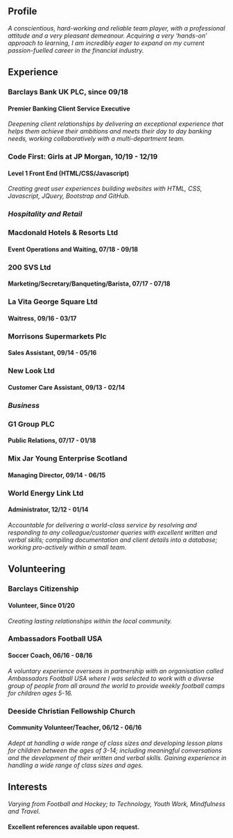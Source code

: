 ## Profile

*A conscientious, hard-working and reliable team player, with a professional attitude and a very pleasant demeanour.
Acquiring a very ‘hands-on’ approach to learning, I am incredibly eager to expand on my current passion-fuelled career in the financial industry.*

## Experience
### Barclays Bank UK PLC, since 09/18
#### Premier Banking Client Service Executive
*Deepening client relationships by delivering an exceptional experience that helps them achieve their ambitions and meets their day to day banking needs, working collaboratively with a multi-department team.*

### Code First: Girls at JP Morgan, 10/19 - 12/19
#### Level 1 Front End (HTML/CSS/Javascript)  
*Creating great user experiences building websites with HTML, CSS, Javascript, JQuery, Bootstrap and GitHub.*
    
### *Hospitality and Retail*
### Macdonald Hotels & Resorts Ltd
#### Event Operations and Waiting, 07/18 - 09/18

### 200 SVS Ltd
#### Marketing/Secretary/Banqueting/Barista, 07/17 - 07/18

### La Vita George Square Ltd
#### Waitress, 09/16 - 03/17
    
### Morrisons Supermarkets Plc
#### Sales Assistant, 09/14 - 05/16
    
### New Look Ltd
#### Customer Care Assistant, 09/13 - 02/14
   
### *Business*
### G1 Group PLC
#### Public Relations, 07/17 - 01/18
  
### Mix Jar Young Enterprise Scotland
#### Managing Director, 09/14 - 06/15
    
### World Energy Link Ltd
#### Administrator, 12/12 - 01/14
*Accountable for delivering a world-class service by resolving and responding to any colleague/customer queries with excellent written and verbal skills; compiling documentation and client details into a database; working pro-actively within a small team.*


## Volunteering 
### Barclays Citizenship
#### Volunteer, Since 01/20
*Creating lasting relationships within the local community.*

### Ambassadors Football USA
#### Soccer Coach, 06/16 - 08/16
*A voluntary experience overseas in partnership with an organisation called Ambassadors Football USA where I was selected to work with a diverse group of people from all around the world to provide weekly football camps for children ages 5-16.*

### Deeside Christian Fellowship Church
#### Community Volunteer/Teacher, 06/12 - 06/16
*Adept at handling a wide range of class sizes and developing lesson plans for children between the ages of 3-14; including meaningful conversations and the development of their written and verbal skills. Gaining experience in handling a wide range of class sizes and ages.*


## Interests
*Varying from Football and Hockey; to Technology, Youth Work, Mindfulness and Travel.*

#### Excellent references available upon request.
